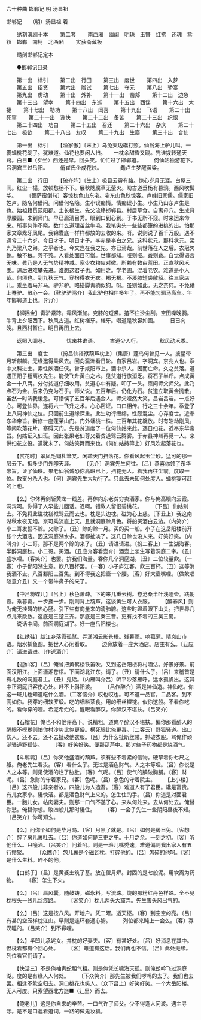 <!-- { "loadSidebar": true } -->
六十种曲 邯郸记 明 汤显祖

邯郸记　　（明）汤显祖 着 

　　绣刻演剧十本 
　　第二套 
　　南西厢　幽闺　明珠　玉簪　红拂　还魂　紫钗　邯郸　南柯　北西厢 
　　实获斋藏板 

　　绣刻邯郸记定本 

　　●邯郸记目录 

　　第一出　标引 
　　第二出　行田 
　　第三出　度世 
　　第四出　入梦 
　　第五出　招贤 
　　第六出　赠试 
　　第七出　夺元 
　　第八出　骄宴 
　　第九出　虏动 
　　第十出　外补 
　　第十一出　凿郏 
　　第十二出　边急 
　　第十三出　望幸 
　　第十四出　东巡 
　　第十五出　西谍 
　　第十六出　大捷 
　　第十七出　勒功 
　　第十八出　闺喜 
　　第十九出　飞语 
　　第二十出　死窜 
　　第二十一出　谗快 
　　第二十二出　备苦 
　　第二十三出　织恨 
　　第二十四出　功白 
　　第二十五出　召还 
　　第二十六出　杂庆 
　　第二十七出　极欲 
　　第二十八出　友叹 
　　第二十九出　生寤 
　　第三十出　合仙 

　　第一出　标引 
　　【渔家傲】〔末上〕乌兔天边纔打照。仙翁海上驴儿叫。一霎蟠桃花绽了。犹难道。仙花也要闲人扫。　　一枕余甜昏又晓。凭谁拨转通天窍。白日■〈歹坐〉西还是早。回头笑。忙忙过了邯郸道。 
　　何仙姑独游花下。　　　　吕洞宾三过岳阳。 
　　俏崔氏坐成花烛。　　　　蠢卢生梦醒黄粱。 

　　第二出　行田 
　　【破齐阵】〔生上〕极目云霄有路。惊心岁月无涯。白屋三间。红尘一榻。放顿愁肠不下。展秋牕腐草无萤火。盼古道垂杨有暮鸦。西风吹鬓华。 
　　〔菩萨蛮倒句〕客惊秋色山东宅。宅东山色秋惊客。卢姓旧家儒。儒家旧姓卢。隐名何借问。问借何名隐。生小误痴情。情痴误小生。小生乃山东卢生是也。始祖籍贯范阳郡。土长根生。先父流移邯郸县。村居草食。自离母穴。生成背厚腰圆。未到师门。早已眉淸目秀。眼到口到心到。于书无所不窥。时来运来命来。所事何件不晓。数什么道理茧丝牛毛。我笔尖头一些些都箑的进挑的出。怕那家文章龙牙凤尾。我锦囊底一样样都放的去收的来。呀。说则说了百千万般。遇不遇兮二十六岁。今日才子。明日才子。李赤是李白之兄。这科状元。那科状元。梁九乃梁八之弟。之乎者也。今文岂在我之先。亦已焉哉。前世落在人之后。衣冠欠整。稂不稂。莠不莠。人看处面目可憎。世事都知。哑则哑。聋则聋。自觉得语言无味。眞乃是人无气势精神减。家少衣粮应对微。所赖有数亩荒田。正直秋风禾黍。谅后进难攀先进。谁想这君子也。如用之。学老圃。混着老农。难道是小人哉。何须也。到九秋天气。穿扮得衣无衣。褐无褐。不凑膝短裘敝貂。往三家店儿。乘坐着马非马。驴非驴。略搭脚靑驹似狗。呀。虽则如此。无之奈何。不免鞲上蹇驴。散心一会。〔鞞驴驴鸣介〕我此驴也相伴多年了。再不能勾驷马高车。年年邯郸道上也。〔行介〕 

　　【柳摇金】靑驴紧跨。霜风渐加。克膝的短裘。揸不住沙尘刮。空田噪晚鸦。牛背上夕阳西下。秋风古道。红树槎牙。槎牙。唱道是秋容如画。 
　　日已向晚。且西村暂住。明日再田上去。 

　　返照入闾巷。　　　　忧来共谁语。 
　　古道少人行。　　　　秋风动禾黍。 

　　第三出　度世 
　　〔扮吕仙褡袱葫芦枕上〕〔集唐〕蓬岛何曾见一人。披星带月斩麒麟。无缘邀得乘风去。回向瀛洲看日轮。自家吕岩。字洞宾。京兆人也。忝中文科进士。素性飮酒任侠。曾于咸阳市上。酒中杀人。因而亡命。久之贫落。道遇正阳子锺离权先生。能使飞升黄白之术。见贫道行旅消乏。将石子半斤。点成黄金一十八两。分付贫道仔细收用。贫道心中有疑。叩了一头。禀问师父师父。此乃点石为金。后来仍变为石乎。师父说。五百年后。仍化为石。贫道立取黄金抛散。虽然一时济我缓急。可惜悞了五百年后遇金人。师父哑然大笑。吕岩吕岩。一点好心。可登仙界。遂将六一飞升之术。心心密证。口口相传。行之三十余年。忝登了上八洞神仙之位。只因前生道缘深重。此生功行缠绵。性颇混尘。心存度世。近奉东华帝旨。新修一座蓬莱山门。门外蟠桃一株。三百年其花纔放。时有皓劫刚风。等闲吹落花片。塞碍天门。先是贫道度了一位何仙姑来此。逐日扫花。近奉东华帝旨。何姑证入仙班。因此张果老仙尊又着贫道驾云腾雾。于赤县神州再觅一人。来供扫花之役。道犹未了。何姑笑舞而来也。〔何仙姑持箒上〕好风吹起落花也。 

　　【赏花时】翠凤毛翎札箒叉。闲踏天门扫落花。你看风起玉尘砂。猛可的那一层云下。抵多少门外卽天涯。 
　　〔见介〕洞宾先生何往。〔吕〕恭喜你领了东华帝旨。证了仙班。果老仙翁诚恐你高班已上。扫花无人。着我再往尘寰。度取一位。敢支分杀人也。〔何〕洞宾先生大功行了。只此去未知何处度人。蟠桃宴可赶的上也。 

　　【么】你休再剑斩黄龙一线差。再休向东老贫穷卖酒家。你与俺高眼向云霞。洞宾呵。你得了人早些儿回话。迟呵。错敎人留恨碧桃花。 
　　〔下吕〕仙姑别去。不免将此磁枕褡袱驾云而去也。枕是头边枕。磁为心上慈。〔下丑上〕我这南湖秋水夜无烟。奈可乘流直上天。且就洞庭赊月色。将船买酒白云边。〔内笑介〕小二哥发誓不赊。又赊了。〔丑〕赊的赊一月。买的买一船。小子在这岳阳楼前开张个大酒店。因这洞庭湖水多。酒都扯淡了。这几日赊也没人来。好笑好笑。〔内叫介〕小二哥。那不是两个赊的来了。〔丑〕请进请进。〔扮二客上〕一生湖海客。半醉洞庭秋。小二哥。买酒。〔丑应介客看壶介〕酒壶上怎生写着洞庭二字。〔丑〕盛水哩。〔客笑介〕也罢。拚我们海量。呑你几个洞庭湖。〔丑〕二位较量飮。〔一客〕小子鄱阳湖生意。飮八百杯罢。〔一客〕小子庐江客。飮三百杯。〔丑〕这等消我酒不去。八百鄱阳三百焦。到不得我这把壶一个腰。〔客〕好大壶嘴哩。〔做飮唱随意介丑〕又一个带牛鼻子的来了。 

　　【中吕粉蝶儿】〔吕上〕秋色萧疎。下的来几重云树。卷沧桑半叶浅蓬壶。践朝霞。乘暮霭。一步捱一步。刚则背上葫芦。这淡黄生可人衣服。 
　　【醉春风】则为俺无挂碍的热心肠。引下些有商量来的淸肺腑。这些时蹬着眼下山头。把世界几点儿来数数。这底是三楚三齐。那底是三秦三晋。更有找不着的三吴三蜀。 
　　说话中间。前面洞庭湖了。好一座岳阳楼也。 

　　【红绣鞋】趁江乡落霞孤鹜。弄潇湘云影苍梧。残暮雨。响菰蒲。晴岚山市语。烟水捕鱼图。把世人心闲看取。 
　　边旁放着一座大酒店。店主有么。〔丑应介〕请进请进。〔作送酒介〕 

　　【迎仙客】〔吕〕俺曾把黄鹤楼铁笛吹。又到这岳阳楼将村酒沽。好景好景。前面汉阳江。上面潇湘苍梧。下面湖北江东。请了。〔丑〕请什么子。〔吕〕来稽首是有礼数的洞庭君主。〔丑〕鬼话。〔内雁叫介吕〕听平沙落雁呼。远水孤帆出。这其中正洞庭归客伤心处。赶不上斜阳渡。 
　　〔吕作醉介〕酒是神仙造。神仙吃。你这一班儿也知道吃什么酒。〔二客恼介〕哎也哎也。可不道一品官。二品客。到不高如你。我穿的细软罗缎。吃的细料茶食。用的细丝锞锭。似你这般。不看你吃的。看你穿的哩。希泥希烂的。醒眼看醉汉。你醉汉不堪扶。〔吕笑介〕 

　　【石榴花】俺也不和他评高下。说精粗。道俺个醉汉不堪扶。偏你那看醉人的醒眼不模糊则怕你村沙势比俺更俗。横死眼比俺更毒。〔二客云〕野狐骚道。出口伤人。还不去。还不去扯破他衣服。〔吕〕为什么扯断丝带。抓破衣服。骂俺作顽涎骚道野狐徒。 
　　〔客〕好笑好笑。便那葫芦中。那讨些子药物都是烧酒气。 

　　【斗鹌鹑】〔吕〕你笑他盛酒的葫芦。须有些不着紧的信物。硬擎着你七尺之躯。俺老先生看汝。〔客〕看什么子。无过是酒色财气。人之本等哩。〔吕〕你说是人之本等。则见使酒的烂了胁肚。〔客〕气呢。〔吕〕使气的腆破胸脯。〔客〕财呢。〔吕〕急财的守着家兄。〔客〕色呢。〔吕〕急色的守着院主。 
　　【上小楼】〔吕〕这四般儿非亲者故。四般儿为人造畜。〔客〕难道人有了君臣。纔是富贵。有儿女家小。纔快活。都是酒色财气上来的。怎生住的手。〔吕〕你道是对面君臣。一胞儿女。帖肉妻夫。则那一口气不遂了心。来从何处来。去从何处去。俺替你愁。俺替你想。敢四般儿那时纔住。 
　　〔客〕一会子先生一些阴阳昼夜不知。〔吕笑介〕你可知么。 

　　【么】问你个如何是毕月乌。〔客〕月黑了就是。〔吕〕如何是房日兔。〔客想介〕醉了房儿裏吐去。〔吕〕你道如何是三更之午。十月之余。一刻之初。〔客〕听他什么。只噇酒。〔吕笑介〕问着呵。则是一班儿嘴秃速。难道偏则我出家人有五行攒聚。 
　　〔众瞧介〕包儿裏是个磁瓦枕。打碎他的。〔吕〕怎碎的他呵。〔客〕是什么生料。碎不的他。 

　　【白鹤子】〔吕〕是黄婆土筑了基。放在偃月炉。封固的是七般泥。用坎离为药物。 
　　〔客〕怎生下火。 

　　【么】〔吕〕扇风囊。随鼓铸。磁永料。写流珠。烧的那粉红丹色样殊。全不见枕根头一线儿丝痕路。 
　　〔客笑介〕枕儿两头大窟弄。先生害头风出气的。 

　　【么】〔吕〕这是按八风。开地户。凭二曜。透天枢。〔客〕到空空的亮。〔吕〕有甚的空笼样枕江山。早则是连环套通心腑。 
　　列位都来盹上一会么。〔客〕寡汉睡的。〔吕笑介〕到不寡哩。 

　　【么】半凹儿承姹女。并枕的好妻夫。〔客〕有甚好处。〔吕〕好消息在其中。但枕着都有个回心处。 
　　〔客〕难道有这话。我们再也不信。〔吕〕此处无缘。列位看官们请了。 

　　【快活三】不是俺袖靑蛇胆气粗。则是俺凭长啸海天孤。则俺朗吟飞过洞庭湖。度的是有缘人人何处。 
　　〔下众笑介〕那先生被我们啰唣的去了。我们也去罢。相逢不飮空归去。洞口桃花也笑人。〔众下吕上〕好笑好笑。一个大岳阳楼。无人可度。只索望西北方迤■〈辶里〉而去。 

　　【鲍老儿】这是你自来的辛苦。一口气许了师父。少不得逢人问渡。遇主寻涂。是不是口邋着道词。一路的做鬼妆狐。 
